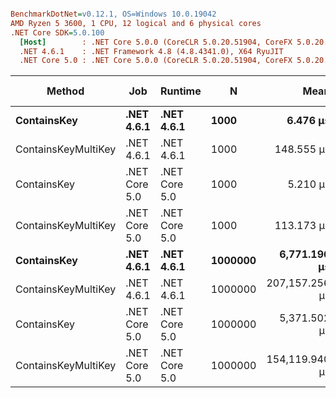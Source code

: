 ``` ini

BenchmarkDotNet=v0.12.1, OS=Windows 10.0.19042
AMD Ryzen 5 3600, 1 CPU, 12 logical and 6 physical cores
.NET Core SDK=5.0.100
  [Host]        : .NET Core 5.0.0 (CoreCLR 5.0.20.51904, CoreFX 5.0.20.51904), X64 RyuJIT
  .NET 4.6.1    : .NET Framework 4.8 (4.8.4341.0), X64 RyuJIT
  .NET Core 5.0 : .NET Core 5.0.0 (CoreCLR 5.0.20.51904, CoreFX 5.0.20.51904), X64 RyuJIT


```
|              Method |           Job |       Runtime |       N |           Mean |         Error |        StdDev |      Gen 0 | Gen 1 | Gen 2 |   Allocated |
|-------------------- |-------------- |-------------- |-------- |---------------:|--------------:|--------------:|-----------:|------:|------:|------------:|
|         **ContainsKey** |    **.NET 4.6.1** |    **.NET 4.6.1** |    **1000** |       **6.476 μs** |     **0.0070 μs** |     **0.0066 μs** |          **-** |     **-** |     **-** |           **-** |
| ContainsKeyMultiKey |    .NET 4.6.1 |    .NET 4.6.1 |    1000 |     148.555 μs |     1.0450 μs |     0.9264 μs |    62.7441 |     - |     - |    104309 B |
|         ContainsKey | .NET Core 5.0 | .NET Core 5.0 |    1000 |       5.210 μs |     0.0132 μs |     0.0123 μs |          - |     - |     - |           - |
| ContainsKeyMultiKey | .NET Core 5.0 | .NET Core 5.0 |    1000 |     113.173 μs |     0.7345 μs |     0.6133 μs |    12.2070 |     - |     - |    102880 B |
|         **ContainsKey** |    **.NET 4.6.1** |    **.NET 4.6.1** | **1000000** |   **6,771.196 μs** |    **30.7905 μs** |    **28.8014 μs** |          **-** |     **-** |     **-** |           **-** |
| ContainsKeyMultiKey |    .NET 4.6.1 |    .NET 4.6.1 | 1000000 | 207,157.256 μs | 1,424.7703 μs | 1,332.7310 μs | 72333.3333 |     - |     - | 120276213 B |
|         ContainsKey | .NET Core 5.0 | .NET Core 5.0 | 1000000 |   5,371.502 μs |    21.3448 μs |    19.9659 μs |          - |     - |     - |           - |
| ContainsKeyMultiKey | .NET Core 5.0 | .NET Core 5.0 | 1000000 | 154,119.940 μs |   606.3408 μs |   506.3220 μs | 13250.0000 |     - |     - | 111202966 B |
